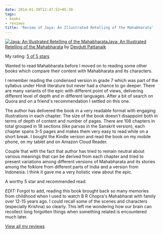 ```yaml
---
date: 2014-01-30T12:47:52+05:30
tags:
- books
- reviews
title: 'Review of Jaya: An Illustrated Retelling of the Mahabharata'
---
```

[![Jaya: An Illustrated Retelling of the Mahabharata](https://d.gr-assets.com/books/1394841808m/19199728.jpg)](https://www.goodreads.com/book/show/19199728-jaya)[Jaya: An Illustrated Retelling of the Mahabharata](https://www.goodreads.com/book/show/19199728-jaya) by [Devdutt Pattanaik](https://www.goodreads.com/author/show/200940.Devdutt_Pattanaik)

My rating: [5 of 5 stars](https://www.goodreads.com/review/show/821068094)

Wanted to read Mahabharata before I moved on to reading some other books which compare their content with Mahabharata and its characters.

I remember reading the condensed version in grade 7 which was part of the syllabus under Hindi literature but never had a chance to go deeper. There are many variants of the epic with different point of views, delivering different level of depth and in different languages. After a bit of search on Quora and on a friend's recommendation I settled on this one.

The author has delivered the book in a very readable format with engaging illustrations in each chapter. The size of the book doesn't disappoint both in terms of depth of content and number of pages. There are 108 chapters in total grouped in 18 sections (like parvas in the Sanskrit version), each chapter spans 3-5 pages and makes them very easy to read while on a short break. I bought the Kindle version and read the book on my mobile phone, on my tablet and on Amazon Cloud Reader.

Couple that with the fact that author has tried to remain neutral about various meanings that can be derived from each chapter and tried to present variations among different versions of Mahabharata and its stories among the folklore from different parts of India and a version from Indonesia. I think it gave me a very holistic view about the epic.

A worthy 5 star and recommended read.

_EDIT:_ Forgot to add, reading this book brought back so many memories from childhood when I used to watch B R Chopra's Mahabharat with family over 12-15 years ago. I could recall some of the scenes and characters (especially Krishna) so clearly. This left me wondering how our brain can recollect long forgotten things when something related is encountered much later.

[View all my reviews](https://www.goodreads.com/review/list/6520743-kartik-singhal)
